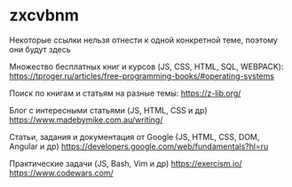 # zxcvbnm
Некоторые ссылки нельзя отнести к одной конкретной теме, поэтому они будут здесь

Множество бесплатных книг и курсов (JS, CSS, HTML, SQL, WEBPACK):
https://tproger.ru/articles/free-programming-books/#operating-systems

Поиск по книгам и статьям на разные темы:
https://z-lib.org/

Блог с интересными статьями (JS, HTML, CSS и др)
https://www.madebymike.com.au/writing/

Статьи, задания и документация от Google (JS, HTML, CSS, DOM, Angular и др)
https://developers.google.com/web/fundamentals?hl=ru

Практические задачи (JS, Bash, Vim и др)
https://exercism.io/
https://www.codewars.com/
